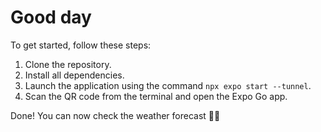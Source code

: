 # Good day

To get started, follow these steps:

1. Clone the repository.
2. Install all dependencies.
3. Launch the application using the command `npx expo start --tunnel`.
4. Scan the QR code from the terminal and open the Expo Go app.

Done! You can now check the weather forecast 🙋‍♂️
